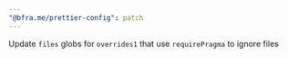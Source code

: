 ```yaml
---
"@bfra.me/prettier-config": patch
---
```


Update `files` globs for `overrides1` that use `requirePragma` to ignore files
